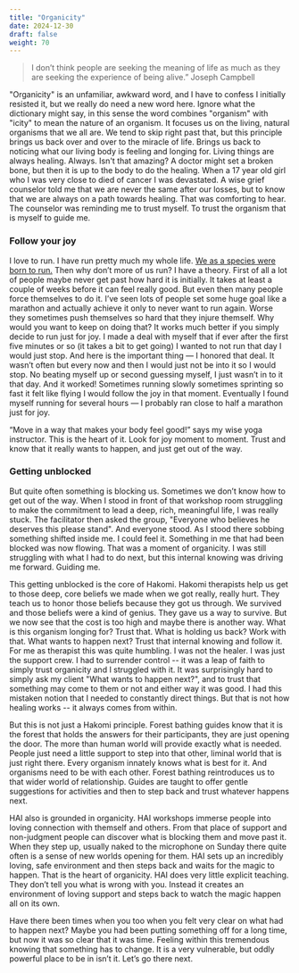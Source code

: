```yaml
---
title: "Organicity"
date: 2024-12-30
draft: false
weight: 70
---
```

> I don’t think people are seeking the meaning of life as much as they are seeking the experience of being alive.”
Joseph Campbell

"Organicity" is an unfamiliar, awkward word, and I have to confess I initially resisted it, but we really do need a new word here. Ignore what the dictionary might say, in this sense the word combines "organism" with "icity" to mean the nature of an organism. It focuses us on the living, natural organisms that we all are. We tend to skip right past that, but this principle brings us back over and over to the miracle of life. Brings us back to noticing what our living body is feeling and longing for. Living things are always healing. Always. Isn't that amazing? A doctor might set a broken bone, but then it is up to the body to do the healing. When a 17 year old girl who I was very close to died of cancer I was devastated. A wise grief counselor told me that we are never the same after our losses, but to know that we are always on a path towards healing. That was comforting to hear. The counselor was reminding me to trust myself. To trust the organism that is myself to guide me.

### Follow your joy

I love to run. I have run pretty much my whole life. [We as a species were born to run.][1] Then why don’t more of us run? I have a theory. First of all a lot of people maybe never get past how hard it is initially. It takes at least a couple of weeks before it can feel really good. But even then many people force themselves to do it. I’ve seen lots of people set some huge goal like a marathon and actually achieve it only to never want to run again. Worse they sometimes push themselves so hard that they injure themself. Why would you want to keep on doing that? It works much better if you simply decide to run just for joy. I made a deal with myself that if ever after the first five minutes or so (it takes a bit to get going) I wanted to not run that day I would just stop. And here is the important thing — I honored that deal. It wasn’t often but every now and then I would just not be into it so I would stop. No beating myself up or second guessing myself, I just wasn’t in to it that day. And it worked!  Sometimes running slowly sometimes sprinting so fast it felt like flying I would follow the joy in that moment. Eventually I found myself running for several hours — I probably ran close to half a marathon just for joy.
 
“Move in a way that makes your body feel good!” says my wise yoga instructor. This is the heart of it. Look for joy moment to moment. Trust and know that it really wants to happen, and just get out of the way. 

### Getting unblocked

But quite often something is blocking us.  Sometimes we don’t know how to get out of the way. When I stood in front of that workshop room struggling to make the commitment to lead a deep, rich, meaningful life, I was really stuck. The facilitator then asked the group, "Everyone who believes he deserves this please stand". And everyone stood. As I stood there sobbing something shifted inside me. I could feel it. Something in me that had been blocked was now flowing. That was a moment of organicity. I was still struggling with what I had to do next, but this internal knowing was driving me forward. Guiding me.

This getting unblocked is the core of Hakomi. Hakomi therapists help us get to those deep, core beliefs we made when we got really, really hurt. They teach us to honor those beliefs because they got us through. We survived and those beliefs were a kind of genius. They gave us a way to survive.  But we now see that the cost is too high and maybe there is another way. What is this organism longing for? Trust that. What is holding us back? Work with that. What wants to happen next? Trust that internal knowing and follow it. For me as therapist this was quite humbling. I was not the healer. I was just the support crew. I had to surrender control -- it was a leap of faith to simply trust organicity and I struggled with it. It was surprisingly hard to simply ask my client "What wants to happen next?", and to trust that something may come to them or not and either way it was good. I had this mistaken notion that I needed to constantly direct things. But that is not how healing works -- it always comes from within. 

But this is not just a Hakomi principle. Forest bathing guides know that it is the forest that holds the answers for their participants, they are just opening the door. The more than human world will provide exactly what is needed. People just need a little support to step into that other, liminal world that is just right there. Every organism innately knows what is best for it. And organisms need to be with each other. Forest bathing reintroduces us to that wider world of relationship. Guides are taught to offer gentle suggestions for activities and then to step back and trust whatever happens next.

HAI also is grounded in organicity. HAI workshops immerse people into loving connection with themself and others. From that place of support and non-judgment people can discover what is blocking them and move past it. When they step up, usually naked to the microphone on Sunday there quite often is a sense of new worlds opening for them. HAI sets up an incredibly loving, safe environment and then steps back and waits for the magic to happen. That is the heart of organicity. HAI does very little explicit teaching. They don’t tell you what is wrong with you. Instead it creates an environment of loving support and steps back to watch the magic happen all on its own.

Have there been times when you too when you felt very clear on what had to happen next? Maybe you had been putting something off for a long time, but now it was so clear that it was time. Feeling within this tremendous knowing that something has to change. It is a very vulnerable, but oddly powerful place to be in isn’t it. Let’s go there next.

[1]:	https://www.chrismcdougall.com/born-to-run/